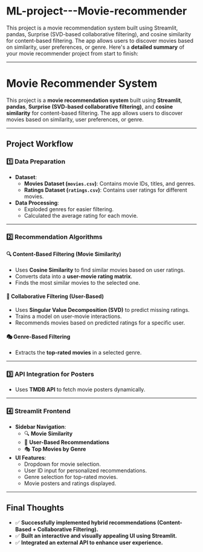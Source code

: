 # ML-project---Movie-recommender
This project is a movie recommendation system built using Streamlit, pandas, Surprise (SVD-based collaborative filtering), and cosine similarity for content-based filtering. The app allows users to discover movies based on similarity, user preferences, or genre.
Here's a **detailed summary** of your movie recommender project from start to finish:

---

# **Movie Recommender System**
This project is a **movie recommendation system** built using **Streamlit**, **pandas**, **Surprise (SVD-based collaborative filtering)**, and **cosine similarity** for content-based filtering. The app allows users to discover movies based on similarity, user preferences, or genre.

---

## **Project Workflow**
### **1️⃣ Data Preparation**
- **Dataset**:  
  - **Movies Dataset (`movies.csv`)**: Contains movie IDs, titles, and genres.  
  - **Ratings Dataset (`ratings.csv`)**: Contains user ratings for different movies.  
- **Data Processing**:
  - Exploded genres for easier filtering.
  - Calculated the average rating for each movie.

---

### **2️⃣ Recommendation Algorithms**
#### **🔍 Content-Based Filtering (Movie Similarity)**
- Uses **Cosine Similarity** to find similar movies based on user ratings.
- Converts data into a **user-movie rating matrix**.
- Finds the most similar movies to the selected one.

#### **👤 Collaborative Filtering (User-Based)**
- Uses **Singular Value Decomposition (SVD)** to predict missing ratings.
- Trains a model on user-movie interactions.
- Recommends movies based on predicted ratings for a specific user.

#### **🎭 Genre-Based Filtering**
- Extracts the **top-rated movies** in a selected genre.

---

### **3️⃣ API Integration for Posters**
- Uses **TMDB API** to fetch movie posters dynamically.

---

### **4️⃣ Streamlit Frontend**
- **Sidebar Navigation**:
  - 🔍 **Movie Similarity**
  - 👤 **User-Based Recommendations**
  - 🎭 **Top Movies by Genre**
- **UI Features**:
  - Dropdown for movie selection.
  - User ID input for personalized recommendations.
  - Genre selection for top-rated movies.
  - Movie posters and ratings displayed.

---

## **Final Thoughts**
- ✅ **Successfully implemented hybrid recommendations (Content-Based + Collaborative Filtering).**  
- ✅ **Built an interactive and visually appealing UI using Streamlit.**  
- ✅ **Integrated an external API to enhance user experience.**  
  
